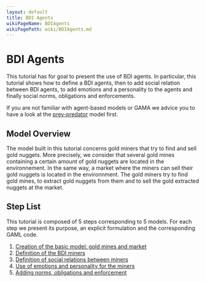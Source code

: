 ```yaml
---
layout: default
title: BDI Agents
wikiPageName: BDIAgents
wikiPagePath: wiki/BDIAgents.md
---
```

# BDI Agents


This tutorial has for goal to present the use of BDI agents. In particular, this tutorial shows how to define a BDI agents, then to add social relation between BDI agents, to add emotions and a personality to the agents and finally social norms, obligations and enforcements.

If you are not familiar with agent-based models or GAMA we advice you to have a look at the [prey-predator](PredatorPrey) model first.


## Model Overview
The model built in this tutorial concerns gold miners that try to find and sell gold nuggets. More precisely, we consider that several gold mines containing a certain amount of gold nuggets are located in the environnement. In the same way, a market where the miners can sell their gold nuggets is located in the environnment. The gold miners try to find gold mines, to extract gold nuggets from them and to sell the gold extracted nuggets at the market.

## Step List

This tutorial is composed of 5 steps corresponding to 5 models. For each step we present its purpose, an explicit formulation and the corresponding GAML code.

  1. [Creation of the basic model: gold mines and market](GoldMinerModel_step1)
  1. [Definition of the BDI miners](GoldMinerModel_step2)
  1. [Definition of social relations between miners](GoldMinerModel_step3)
  1. [Use of emotions and personality for the miners](GoldMinerModel_step4)
  1. [Adding norms, obligations and enforcement](GoldMinerModel_step5)
